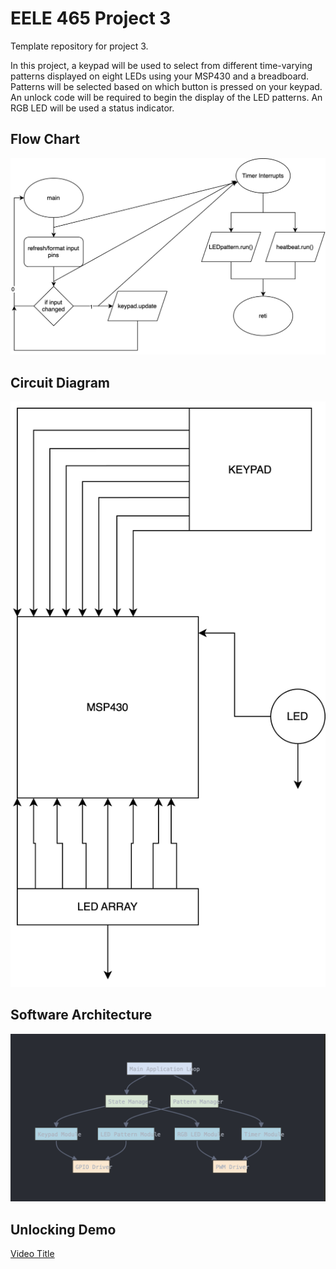 # EELE 465 Project 3

Template repository for project 3.

In this project, a keypad will be used to select from different time-varying patterns displayed on eight LEDs using your MSP430 and a breadboard. Patterns will be selected based on which button is pressed on your keypad. An unlock code will be required to begin the display of the LED patterns. An RGB LED will be used a status indicator.

## Flow Chart

![Alt text](docs/flowcharts/Project3_Flowchart-main.drawio.svg)

## Circuit Diagram

![Alt text](docs/flowcharts/CircuitDiagram.drawio.svg)

## Software Architecture

![Alt text](docs/flowcharts/Project03_SystemArch.png)

## Unlocking Demo

[Video Title](https://www.youtube.com/shorts/PN20tyw8jiM)

